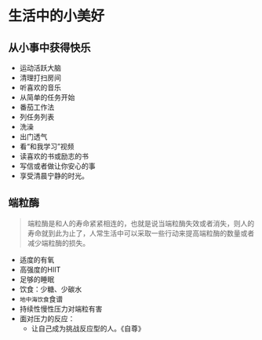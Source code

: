 # 生活中的小美好

## 从小事中获得快乐

- 运动活跃大脑
- 清理打扫房间
- 听喜欢的音乐
- 从简单的任务开始
- 番茄工作法
- 列任务列表
- 洗澡
- 出门透气
- 看“和我学习”视频
- 读喜欢的书或励志的书
- 写信或者做让你安心的事
- 享受清晨宁静的时光。

## 端粒酶

> 端粒酶是和人的寿命紧紧相连的，也就是说当端粒酶失效或者消失，则人的寿命就到此为止了，人常生活中可以采取一些行动来提高端粒酶的数量或者减少端粒酶的损失。

- 适度的有氧
- 高强度的HIIT
- 足够的睡眠
- 饮食：少糖、少碳水
- `地中海饮食`食谱
- 持续性慢性压力对端粒有害
- 面对压力的反应：
    - 让自己成为挑战反应型的人。《自尊》

